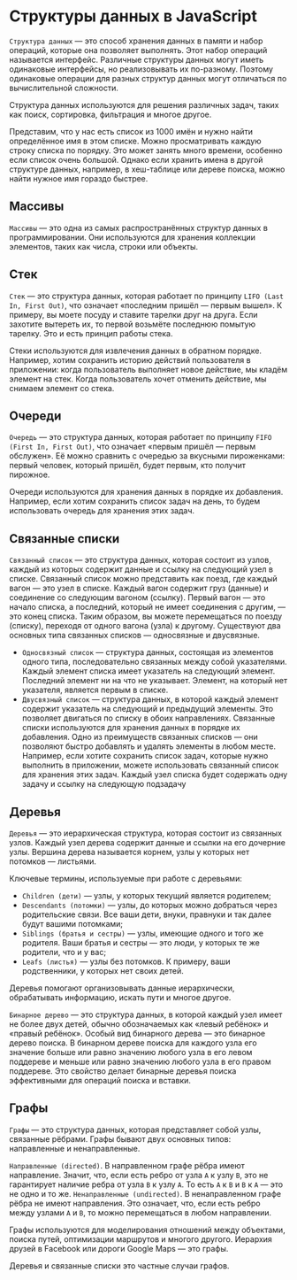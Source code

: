 # Структуры данных в JavaScript 

`Структура данных` — это способ хранения данных в памяти и набор операций, которые она позволяет выполнять. Этот набор операций называется интерфейс. Различные структуры данных могут иметь одинаковые интерфейсы, но реализовывать их по-разному. Поэтому одинаковые операции для разных структур данных могут отличаться по вычислительной сложности.

Структура данных используются для решения различных задач, таких как поиск, сортировка, фильтрация и многое другое.

Представим, что у нас есть список из 1000 имён и нужно найти определённое имя в этом списке. Можно просматривать каждую строку списка по порядку. Это может занять много времени, особенно если список очень большой.
Однако если хранить имена в другой структуре данных, например, в хеш-таблице или дереве поиска, можно найти нужное имя гораздо быстрее.

## Массивы
`Массивы` — это одна из самых распространённых структур данных в программировании. Они используются для хранения коллекции элементов, таких как числа, строки или объекты.

## Стeк 
`Стек` — это структура данных, которая работает по принципу `LIFO (Last In, First Out)`, что означает «последним пришёл — первым вышел».
К примеру, вы моете посуду и ставите тарелки друг на друга. Если захотите вытереть их, то первой возьмёте последнюю помытую тарелку. Это и есть принцип работы стека.

Стеки используются для извлечения данных в обратном порядке. Например, хотим сохранить историю действий пользователя в приложении: когда пользователь выполняет новое действие, мы кладём элемент на стек. Когда пользователь хочет отменить действие, мы снимаем элемент со стека.

## Очереди
`Очередь` — это структура данных, которая работает по принципу `FIFO (First In, First Out)`, что означает «первым пришёл — первым обслужен». Её можно сравнить с очередью за вкусными пироженками: первый человек, который пришёл, будет первым, кто получит пирожное.

Очереди используются для хранения данных в порядке их добавления. Например, если хотим сохранить список задач на день, то будем использовать очередь для хранения этих задач.

## Связанные списки
`Связанный список` — это структура данных, которая состоит из узлов, каждый из которых содержит данные и ссылку на следующий узел в списке. Связанный список можно представить как поезд, где каждый вагон — это узел в списке. Каждый вагон содержит груз (данные) и соединение со следующим вагоном (ссылку). Первый вагон — это начало списка, а последний, который не имеет соединения с другим, — это конец списка. Таким образом, вы можете перемещаться по поезду (списку), переходя от одного вагона (узла) к другому.
Существуют два основных типа связанных списков — односвязные и двусвязные.

* `Односвязный список` — структура данных, состоящая из элементов одного типа, последовательно связанных между собой указателями. Каждый элемент списка имеет указатель на следующий элемент. Последний элемент ни на что не указывает. Элемент, на который нет указателя, является первым в списке.
* `Двусвязный список` — структура данных, в которой каждый элемент содержит указатель на следующий и предыдущий элементы. Это позволяет двигаться по списку в обоих направлениях.
Связанные списки используются для хранения данных в порядке их добавления. Одно из преимуществ связанных списков — они позволяют быстро добавлять и удалять элементы в любом месте. Например, если хотите сохранить список задач, которые нужно выполнить в приложении, можете использовать связанный список для хранения этих задач. Каждый узел списка будет содержать одну задачу и ссылку на следующую подзадачу

## Деревья
`Деревья` — это иерархическая структура, которая состоит из связанных узлов. Каждый узел дерева содержит данные и ссылки на его дочерние узлы. Вершина дерева называется корнем, узлы у которых нет потомков — листьями.

Ключевые термины, используемые при работе с деревьями:

* `Children (дети)` — узлы, у которых текущий является родителем;
* `Descendants (потомки)` — узлы, до которых можно добраться через родительские связи. Все ваши дети, внуки, правнуки и так далее будут вашими потомками;
* `Siblings (братья и сестры)` — узлы, имеющие одного и того же родителя. Ваши братья и сестры — это люди, у которых те же родители, что и у вас;
* `Leafs (листья)` — узлы без потомков. К примеру, ваши родственники, у которых нет своих детей.

Деревья помогают организовывать данные иерархически, обрабатывать информацию, искать пути и многое другое.

`Бинарное дерево` — это структура данных, в которой каждый узел имеет не более двух детей, обычно обозначаемых как «левый ребёнок» и «правый ребёнок». Особый вид бинарного дерева — это бинарное дерево поиска. В бинарном дереве поиска для каждого узла его значение больше или равно значению любого узла в его левом поддереве и меньше или равно значению любого узла в его правом поддереве. Это свойство делает бинарные деревья поиска эффективными для операций поиска и вставки.

## Графы
`Графы` — это структура данных, которая представляет собой узлы, связанные рёбрами. Графы бывают двух основных типов: направленные и ненаправленные.

`Направленные (directed)`. В направленном графе рёбра имеют направление. Значит, что, если есть ребро от узла `A` к узлу `B`, это не гарантирует наличие ребра от узла `B` к узлу `A`. То есть `A` к `B` и `B` к `A` — это не одно и то же.
`Ненаправленные (undirected)`. В ненаправленном графе рёбра не имеют направления. Это означает, что, если есть ребро между узлами `A` и `B`, то можно перемещаться в любом направлении.

Графы используются для моделирования отношений между объектами, поиска путей, оптимизации маршрутов и многого другого. Иерархия друзей в Facebook или дороги Google Maps — это графы.

Деревья и связанные списки это частные случаи графов.
